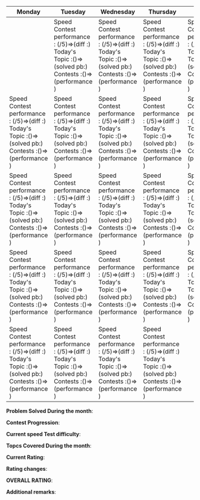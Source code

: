 | Monday                                                                                                      | Tuesday                                                                                                     | Wednesday                                                                                                   | Thursday                                                                                                    | Friday                                                                                                      | Saturday                                                                                                    | Sunday                                                                                                      |
|-------------------------------------------------------------------------------------------------------------|-------------------------------------------------------------------------------------------------------------|-------------------------------------------------------------------------------------------------------------|-------------------------------------------------------------------------------------------------------------|-------------------------------------------------------------------------------------------------------------|-------------------------------------------------------------------------------------------------------------|-------------------------------------------------------------------------------------------------------------|
|                                                                                                             |  Speed Contest performance : (/5)=>(diff :)  Today's Topic :()=>(solved pb:)  Contests :()=>(performance )  |  Speed Contest performance : (/5)=>(diff :)  Today's Topic :()=>(solved pb:)  Contests :()=>(performance )  | Speed Contest performance : (/5)=>(diff :)   Today's Topic :()=>(solved pb:)   Contests :()=>(performance ) | Speed Contest performance : (/5)=>(diff :)   Today's Topic :()=>(solved pb:)   Contests :()=>(performance ) | Speed Contest performance : (/5)=>(diff :)   Today's Topic :()=>(solved pb:)   Contests :()=>(performance ) | Speed Contest performance : (/5)=>(diff :)   Today's Topic :()=>(solved pb:)   Contests :()=>(performance ) |
| Speed Contest performance : (/5)=>(diff :)   Today's Topic :()=>(solved pb:)   Contests :()=>(performance ) | Speed Contest performance : (/5)=>(diff :)   Today's Topic :()=>(solved pb:)   Contests :()=>(performance ) | Speed Contest performance : (/5)=>(diff :)   Today's Topic :()=>(solved pb:)   Contests :()=>(performance ) | Speed Contest performance : (/5)=>(diff :)   Today's Topic :()=>(solved pb:)   Contests :()=>(performance ) | Speed Contest performance : (/5)=>(diff :)   Today's Topic :()=>(solved pb:)   Contests :()=>(performance ) | Speed Contest performance : (/5)=>(diff :)   Today's Topic :()=>(solved pb:)   Contests :()=>(performance ) | Speed Contest performance : (/5)=>(diff :)   Today's Topic :()=>(solved pb:)   Contests :()=>(performance ) |
| Speed Contest performance : (/5)=>(diff :)   Today's Topic :()=>(solved pb:)   Contests :()=>(performance ) | Speed Contest performance : (/5)=>(diff :)   Today's Topic :()=>(solved pb:)   Contests :()=>(performance ) | Speed Contest performance : (/5)=>(diff :)   Today's Topic :()=>(solved pb:)   Contests :()=>(performance ) | Speed Contest performance : (/5)=>(diff :)   Today's Topic :()=>(solved pb:)   Contests :()=>(performance ) | Speed Contest performance : (/5)=>(diff :)   Today's Topic :()=>(solved pb:)   Contests :()=>(performance ) | Speed Contest performance : (/5)=>(diff :)   Today's Topic :()=>(solved pb:)   Contests :()=>(performance ) | Speed Contest performance : (/5)=>(diff :)   Today's Topic :()=>(solved pb:)   Contests :()=>(performance ) |
| Speed Contest performance : (/5)=>(diff :)   Today's Topic :()=>(solved pb:)   Contests :()=>(performance ) | Speed Contest performance : (/5)=>(diff :)   Today's Topic :()=>(solved pb:)   Contests :()=>(performance ) | Speed Contest performance : (/5)=>(diff :)   Today's Topic :()=>(solved pb:)   Contests :()=>(performance ) | Speed Contest performance : (/5)=>(diff :)   Today's Topic :()=>(solved pb:)   Contests :()=>(performance ) | Speed Contest performance : (/5)=>(diff :)   Today's Topic :()=>(solved pb:)   Contests :()=>(performance ) | Speed Contest performance : (/5)=>(diff :)   Today's Topic :()=>(solved pb:)   Contests :()=>(performance ) | Speed Contest performance : (/5)=>(diff :)   Today's Topic :()=>(solved pb:)   Contests :()=>(performance ) |
| Speed Contest performance : (/5)=>(diff :)   Today's Topic :()=>(solved pb:)   Contests :()=>(performance ) | Speed Contest performance : (/5)=>(diff :)   Today's Topic :()=>(solved pb:)   Contests :()=>(performance ) | Speed Contest performance : (/5)=>(diff :)   Today's Topic :()=>(solved pb:)   Contests :()=>(performance ) | Speed Contest performance : (/5)=>(diff :)   Today's Topic :()=>(solved pb:)   Contests :()=>(performance ) |                                                                                                             |                                                                                                             |                                                                                                             |




**Problem Solved During the month**:

**Contest Progression**:

**Current speed Test difficulty**:

**Topcs Covered During the month**:

**Current Rating**:

**Rating changes**:

**OVERALL RATING**:



**Additional remarks**:
  
